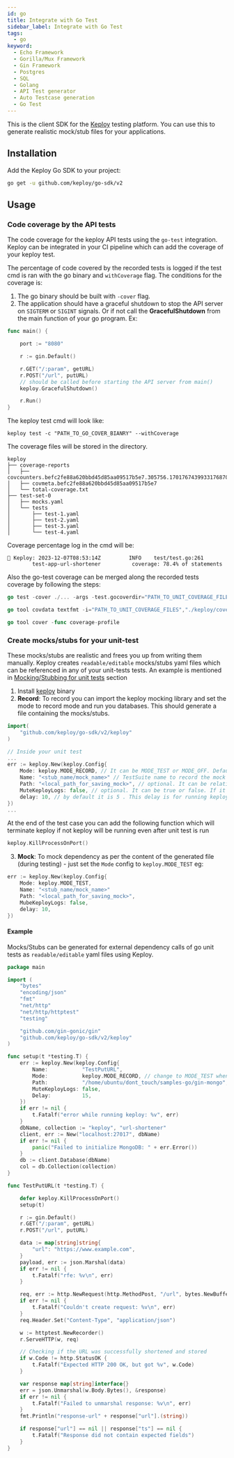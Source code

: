 ```yaml
---
id: go
title: Integrate with Go Test
sidebar_label: Integrate with Go Test
tags:
  - go
keyword:
  - Echo Framework
  - Gorilla/Mux Framework
  - Gin Framework
  - Postgres
  - SQL
  - Golang
  - API Test generator
  - Auto Testcase generation
  - Go Test
---
```


This is the client SDK for the [Keploy](https://github.com/keploy/keploy) testing platform. You can use this to generate realistic mock/stub files for your applications.

## Installation

Add the Keploy Go SDK to your project:

```bash
go get -u github.com/keploy/go-sdk/v2
```

## Usage

### Code coverage by the API tests

The code coverage for the keploy API tests using the `go-test` integration.
Keploy can be integrated in your CI pipeline which can add the coverage of your keploy test.

The percentage of code covered by the recorded tests is logged if the test cmd is ran with the go binary and `withCoverage` flag. The conditions for the coverage is:

1. The go binary should be built with `-cover` flag.
2. The application should have a graceful shutdown to stop the API server on `SIGTERM` or `SIGINT` signals. Or if not call the **GracefulShutdown** from the main function of your go program. Ex:

```go
func main() {

	port := "8080"

	r := gin.Default()

	r.GET("/:param", getURL)
	r.POST("/url", putURL)
	// should be called before starting the API server from main()
	keploy.GracefulShutdown()

	r.Run()
}
```

The keploy test cmd will look like:

```shell
keploy test -c "PATH_TO_GO_COVER_BIANRY" --withCoverage
```

The coverage files will be stored in the directory.

```
keploy
├── coverage-reports
│   ├── covcounters.befc2fe88a620bbd45d85aa09517b5e7.305756.1701767439933176870
│   ├── covmeta.befc2fe88a620bbd45d85aa09517b5e7
│   └── total-coverage.txt
├── test-set-0
│   ├── mocks.yaml
│   └── tests
│       ├── test-1.yaml
│       ├── test-2.yaml
│       ├── test-3.yaml
│       └── test-4.yaml
```

Coverage percentage log in the cmd will be:

```shell
🐰 Keploy: 2023-12-07T08:53:14Z         INFO    test/test.go:261
        test-app-url-shortener          coverage: 78.4% of statements
```

Also the go-test coverage can be merged along the recorded tests coverage by following the steps:

```go
go test -cover ./... -args -test.gocoverdir="PATH_TO_UNIT_COVERAGE_FILES"

go tool covdata textfmt -i="PATH_TO_UNIT_COVERAGE_FILES","./keploy/coverage-reports" -o coverage-profile

go tool cover -func coverage-profile
```

### Create mocks/stubs for your unit-test

These mocks/stubs are realistic and frees you up from writing them manually. Keploy creates `readable/editable` mocks/stubs yaml files which can be referenced in any of your unit-tests tests. An example is mentioned in [Mocking/Stubbing for unit tests](#mockingstubbing-for-unit-tests) section

1. Install [keploy](https://github.com/keploy/keploy#quick-installation) binary
2. **Record**: To record you can import the keploy mocking library and set the mode to record mode and run you databases. This should generate a file containing the mocks/stubs.

```go
import(
    "github.com/keploy/go-sdk/v2/keploy"
)

// Inside your unit test
...
err := keploy.New(keploy.Config{
	Mode: keploy.MODE_RECORD, // It can be MODE_TEST or MODE_OFF. Default is MODE_TEST. Default MODE_TEST
    Name: "<stub_name/mock_name>" // TestSuite name to record the mock or test the mocks
	Path: "<local_path_for_saving_mock>", // optional. It can be relative(./internals) or absolute(/users/xyz/...)
	MuteKeployLogs: false, // optional. It can be true or false. If it is true keploy logs will be not shown in the unit test terminal. Default: false
	delay: 10, // by default it is 5 . This delay is for running keploy
})
...
```

At the end of the test case you can add the following function which will terminate keploy if not keploy will be running even after unit test is run

```go
keploy.KillProcessOnPort()
```

3. **Mock**: To mock dependency as per the content of the generated file (during testing) - just set the `Mode` config to `keploy.MODE_TEST` eg:

```go
err := keploy.New(keploy.Config{
	Mode: keploy.MODE_TEST,
	Name: "<stub_name/mock_name>"
	Path: "<local_path_for_saving_mock>",
	MubeKeployLogs: false,
	delay: 10,
})
```

#### Example

Mocks/Stubs can be generated for external dependency calls of go unit tests as `readable/editable` yaml files using Keploy.

```go
package main

import (
	"bytes"
	"encoding/json"
	"fmt"
	"net/http"
	"net/http/httptest"
	"testing"

	"github.com/gin-gonic/gin"
	"github.com/keploy/go-sdk/v2/keploy"
)

func setup(t *testing.T) {
	err := keploy.New(keploy.Config{
		Name:           "TestPutURL",
		Mode:           keploy.MODE_RECORD, // change to MODE_TEST when you run in test mode
		Path:           "/home/ubuntu/dont_touch/samples-go/gin-mongo",
		MuteKeployLogs: false,
		Delay:          15,
	})
	if err != nil {
		t.Fatalf("error while running keploy: %v", err)
	}
	dbName, collection := "keploy", "url-shortener"
	client, err := New("localhost:27017", dbName)
	if err != nil {
		panic("Failed to initialize MongoDB: " + err.Error())
	}
	db := client.Database(dbName)
	col = db.Collection(collection)
}

func TestPutURL(t *testing.T) {

	defer keploy.KillProcessOnPort()
	setup(t)

	r := gin.Default()
	r.GET("/:param", getURL)
	r.POST("/url", putURL)

	data := map[string]string{
		"url": "https://www.example.com",
	}
	payload, err := json.Marshal(data)
	if err != nil {
		t.Fatalf("rfe: %v\n", err)
	}

	req, err := http.NewRequest(http.MethodPost, "/url", bytes.NewBuffer(payload))
	if err != nil {
		t.Fatalf("Couldn't create request: %v\n", err)
	}
	req.Header.Set("Content-Type", "application/json")

	w := httptest.NewRecorder()
	r.ServeHTTP(w, req)

	// Checking if the URL was successfully shortened and stored
	if w.Code != http.StatusOK {
		t.Fatalf("Expected HTTP 200 OK, but got %v", w.Code)
	}

	var response map[string]interface{}
	err = json.Unmarshal(w.Body.Bytes(), &response)
	if err != nil {
		t.Fatalf("Failed to unmarshal response: %v\n", err)
	}
	fmt.Println("response-url" + response["url"].(string))

	if response["url"] == nil || response["ts"] == nil {
		t.Fatalf("Response did not contain expected fields")
	}
}
```
